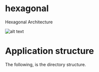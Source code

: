 # hexagonal
Hexagonal Architecture

![alt text](https://miro.medium.com/max/630/1*ERYx0IB1pN-5ZX98cKAoUw.png)

# Application structure
The following, is the directory structure.

